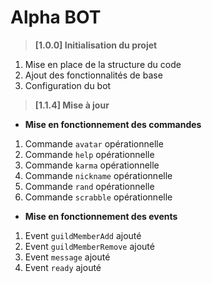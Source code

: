 # Alpha BOT

> __[1.0.0] Initialisation du projet__
1. Mise en place de la structure du code
2. Ajout des fonctionnalités de base
3. Configuration du bot

> __[1.1.4] Mise à jour__

* __Mise en fonctionnement des commandes__
1. Commande `avatar` opérationnelle
2. Commande `help` opérationnelle
3. Commande `karma` opérationnelle
4. Commande `nickname` opérationnelle
5. Commande `rand` opérationnelle
6. Commande `scrabble` opérationnelle

* __Mise en fonctionnement des events__
1. Event `guildMemberAdd` ajouté
2. Event `guildMemberRemove` ajouté
3. Event `message` ajouté
4. Event `ready` ajouté
